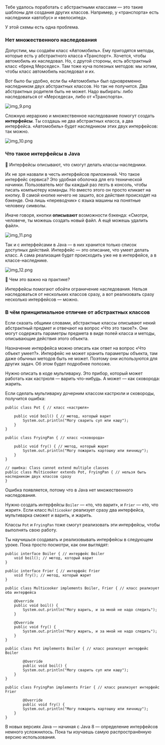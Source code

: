 Тебе удалось поработать с абстрактными классами — это такие шаблоны для создания других классов. Например, у «транспорта» есть наследники «автобус» и «велосипед».

У этой схемы есть одна проблема.

### Нет множественного наследования

Допустим, мы создаём класс «Автомобиль». Ему пригодятся методы, которые есть у абстрактного класса «Транспорт». Хочется, чтобы автомобиль их наследовал. Но, с другой стороны, есть абстрактный класс «бренд Мерседес». Там тоже куча полезных методов: мы хотим, чтобы класс автомобиль наследовал и их.

Вот было бы удобно, если бы «Автомобиль» был одновременно наследником двух абстрактных классов. Но так не получится. Два абстрактных родителя быть не может. Надо выбирать: либо наследоваться от «Мерседеса», либо от «Транспорта».

![img_9.png](img%2Fimg_9.png)

Сложную иерархию и множественное наследование помогут создать **интерфейсы**. Ты создашь не два абстрактных класса, а два интерфейса. «Автомобиль» будет наследником этих двух интерфейсов: так можно.

![img_10.png](img%2Fimg_10.png)

### Что такое интерфейсы в Java

📌 Интерфейсы описывают, что смогут делать классы-наследники.

Их не зря назвали в честь интерфейсов приложений. Что такое интерфейс сервиса? Это удобная оболочка для его технической начинки. Пользователь мог бы каждый раз лезть в консоль, чтобы писать компьютеру команды. Но вместо этого он просто кликает на кнопку. В самой кнопке ничего не зашито, все действия происходят на бэкенде. Она лишь «переводчик» с языка машины на понятные человеку символы.

Иначе говоря, кнопки **описывают** возможности бэкенда: «Смотри, человече, ты можешь создать новый файл. А ещё можешь удалить файл».

![img_11.png](img%2Fimg_11.png)

Так и с интерфейсами в Java — в них хранится только список доступных действий. Интерфейс — это описание, что умеет делать класс. А сама реализация будет происходить уже не в интерфейсе, а в классе-наследнике.

![img_12.png](img%2Fimg_12.png)

📌 Чем это важно на практике?

Интерфейсы помогают обойти ограничение наследования. Нельзя наследоваться от нескольких классов сразу, а вот реализовать сразу несколько интерфейсов — можно.

### В чём принципиальное отличие от абстрактных классов

Если сказать общими словами, абстрактные классы описывают некий абстрактный предмет и отвечают на вопрос «Что это такое?». Они могут содержать параметры предмета в виде полей класса и методы, описывающие действия этого объекта.

Назначение интерфейса можно описать как ответ на вопрос «Что объект умеет?». Интерфейс не может хранить параметры объекта, там даже обычных методов быть не может. Поэтому они используются для других задач. Об этом будет подробнее попозже.

Нужно описать в коде мультиварку. Это прибор, который может работать как кастрюля — варить что-нибудь. А может — как сковорода: жарить.

Если сделать мультиварку дочерним классом кастрюли и сковороды, получится ошибка:



```
public class Pot { // класс «кастрюля»

    public void boil() { // метод, который варит
        System.out.println("Могу сварить суп или кашу");
    }
}

public class FryingPan { // класс «сковорода»

    public void fry() { // метод, который жарит
        System.out.println("Могу пожарить картошку или яичницу");
    }
}

// ошибка: Class cannot extend multiple classes
public class Multicooker extends Pot, FryingPan { // нельзя быть наследником двух классов сразу
} 
```

Ошибка появляется, потому что в Java нет множественного наследования.

Нужно создать интерфейсы `Boiler` — «то, что варит», и `Frier` — «то, что жарит». Если класс `Multicooker` реализует сразу два интерфейса, мультиварка сможет и варить, и жарить.

Классы `Pot` и `FryingPan` тоже смогут реализовать эти интерфейсы, чтобы выполнять свою работу.

Ты научишься создавать и реализовывать интерфейсы в следующем уроке. Пока просто посмотри, как они выглядят:



```
public interface Boiler { // интерфейс Boiler
    void boil(); // метод, который варит
}

public interface Frier { // интерфейс Frier
    void fry(); // метод, который жарит
}

public class Multicooker implements Boiler, Frier { // класс реализует оба интерфейса

    @Override
    public void boil() {
        System.out.println("Могу варить, и за мной не надо следить");
    }

    @Override
    public void fry() {
        System.out.println("Могу жарить, и за мной не надо следить");
    }
}

public class Pot implements Boiler { // класс реализует интерфейс Boiler

        @Override
        public void boil() {
        System.out.println("Могу сварить суп или кашу");
    }
}

public class FryingPan implements Frier { // класс реализует интерфейс Frier

        @Override    
        public void fry() {
        System.out.println("Могу пожарить картошку или яичницу");
    }
} 
```

В новых версиях Java — начиная с Java 8 — определение интерфейсов немного усложнилось. Пока ты изучаешь самую распространённую версию использования.